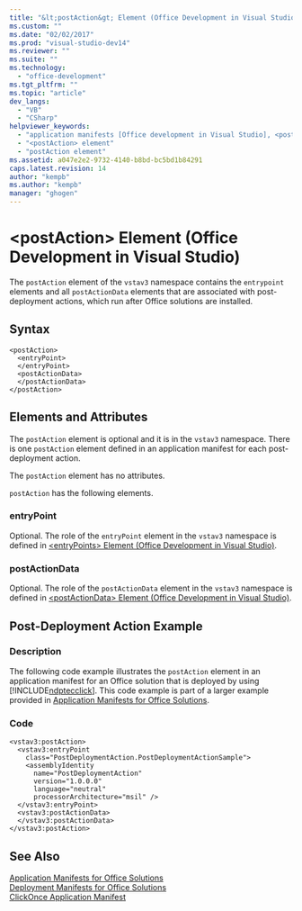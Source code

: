 ```yaml
---
title: "&lt;postAction&gt; Element (Office Development in Visual Studio) | Microsoft Docs"
ms.custom: ""
ms.date: "02/02/2017"
ms.prod: "visual-studio-dev14"
ms.reviewer: ""
ms.suite: ""
ms.technology: 
  - "office-development"
ms.tgt_pltfrm: ""
ms.topic: "article"
dev_langs: 
  - "VB"
  - "CSharp"
helpviewer_keywords: 
  - "application manifests [Office development in Visual Studio], <postAction> element"
  - "<postAction> element"
  - "postAction element"
ms.assetid: a047e2e2-9732-4140-b8bd-bc5bd1b84291
caps.latest.revision: 14
author: "kempb"
ms.author: "kempb"
manager: "ghogen"
---
```

# &lt;postAction&gt; Element (Office Development in Visual Studio)
  The `postAction` element of the `vstav3` namespace contains the `entrypoint` elements and all `postActionData` elements that are associated with post-deployment actions, which run after Office solutions are installed.  
  
## Syntax  
  
```  
<postAction>  
  <entryPoint>  
  </entryPoint>  
  <postActionData>  
  </postActionData>  
</postAction>  
```  
  
## Elements and Attributes  
 The `postAction` element is optional and it is in the `vstav3` namespace. There is one `postAction` element defined in an application manifest for each post-deployment action.  
  
 The `postAction` element has no attributes.  
  
 `postAction` has the following elements.  
  
### entryPoint  
 Optional. The role of the `entryPoint` element in the `vstav3` namespace is defined in [&#60;entryPoints&#62; Element &#40;Office Development in Visual Studio&#41;](../vsto/entrypoints-element-office-development-in-visual-studio.md).  
  
### postActionData  
 Optional. The role of the `postActionData` element in the `vstav3` namespace is defined in [&#60;postActionData&#62; Element &#40;Office Development in Visual Studio&#41;](../vsto/postactiondata-element-office-development-in-visual-studio.md).  
  
## Post-Deployment Action Example  
  
### Description  
 The following code example illustrates the `postAction` element in an application manifest for an Office solution that is deployed by using [!INCLUDE[ndptecclick](../vsto/includes/ndptecclick-md.md)]. This code example is part of a larger example provided in [Application Manifests for Office Solutions](../vsto/application-manifests-for-office-solutions.md).  
  
### Code  
  
```  
<vstav3:postAction>  
  <vstav3:entryPoint   
    class="PostDeploymentAction.PostDeploymentActionSample">  
    <assemblyIdentity   
      name="PostDeploymentAction"   
      version="1.0.0.0"   
      language="neutral"   
      processorArchitecture="msil" />  
  </vstav3:entryPoint>  
  <vstav3:postActionData>  
  </vstav3:postActionData>  
</vstav3:postAction>  
```  
  
## See Also  
 [Application Manifests for Office Solutions](../vsto/application-manifests-for-office-solutions.md)   
 [Deployment Manifests for Office Solutions](../vsto/deployment-manifests-for-office-solutions.md)   
 [ClickOnce Application Manifest](/visual-studio/deployment/clickonce-application-manifest)  
  
  